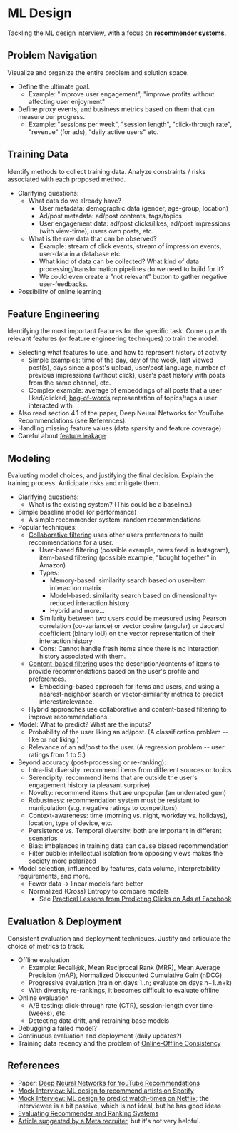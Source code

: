 # ML Design

Tackling the ML design interview, with a focus on **recommender systems**.

## Problem Navigation

Visualize and organize the entire problem and solution space.

- Define the ultimate goal.
  - Example: "improve user engagement", "improve profits without affecting user enjoyment"
- Define proxy events, and business metrics based on them that can measure our progress.
  - Example: "sessions per week", "session length", "click-through rate", "revenue" (for ads), "daily active users" etc.

## Training Data

Identify methods to collect training data. Analyze constraints / risks associated with each proposed method.

- Clarifying questions:
  - What data do we already have?
    - User metadata: demographic data (gender, age-group, location)
    - Ad/post metadata: ad/post contents, tags/topics
    - User engagement data: ad/post clicks/likes, ad/post impressions (with view-time), users own posts, etc.
  - What is the raw data that can be observed?
    - Example: stream of click events, stream of impression events, user-data in a database etc.
    - What kind of data can be collected? What kind of data processing/transformation pipelines do we need to build for it?
    - We could even create a "not relevant" button to gather negative user-feedbacks.
- Possibility of online learning

## Feature Engineering

Identifying the most important features for the specific task. Come up with relevant features (or feature engineering techniques) to train the model.

- Selecting what features to use, and how to represent history of activity
  - Simple examples: time of the day, day of the week, last viewed post(s), days since a post's upload, user/post language, number of previous impressions (without click), user's past history with posts from the same channel, etc.
  - Complex example: average of embeddings of all posts that a user liked/clicked, [bag-of-words](https://en.wikipedia.org/wiki/Bag-of-words_model) representation of topics/tags a user interacted with
- Also read section 4.1 of the paper, Deep Neural Networks for YouTube Recommendations (see References).
- Handling missing feature values (data sparsity and feature coverage)
- Careful about [feature leakage](https://en.wikipedia.org/wiki/Leakage_%28machine_learning%29#Feature_leakage)

## Modeling

Evaluating model choices, and justifying the final decision.
Explain the training process. Anticipate risks and mitigate them.

- Clarifying questions:
  - What is the existing system? (This could be a baseline.)
- Simple baseline model (or performance)
  - A simple recommender system: random recommendations
- Popular techniques:
  - [Collaborative filtering](https://en.wikipedia.org/wiki/Collaborative_filtering) uses other users preferences to build recommendations for a user.
    - User-based filtering (possible example, news feed in Instagram), item-based filtering (possible example, "bought together" in Amazon)
    - Types:
      - Memory-based: similarity search based on user-item interaction matrix
      - Model-based: similarity search based on dimensionality-reduced interaction history
      - Hybrid and more...
    - Similarity between two users could be measured using Pearson correlation (co-variance) or vector cosine (angular) or Jaccard coefficient (binary IoU) on the vector representation of their interaction history
    - Cons: Cannot handle fresh items since there is no interaction history associated with them.
  - [Content-based filtering](https://en.wikipedia.org/wiki/Recommender_system#Content-based_filtering) uses the description/contents of items to provide recommendations based on the user's profile and preferences.
    - Embedding-based approach for items and users, and using a nearest-neighbor search or vector-similarity metrics to predict interest/relevance.
  - Hybrid approaches use collaborative and content-based filtering to improve recommendations.
- Model: What to predict? What are the inputs?
  - Probability of the user liking an ad/post. (A classification problem -- like or not liking.)
  - Relevance of an ad/post to the user. (A regression problem -- user ratings from 1 to 5.)
- Beyond accuracy (post-processing or re-ranking):
  - Intra-list diversity: recommend items from different sources or topics
  - Serendipity: recommend items that are outside the user's engagement history (a pleasant surprise)
  - Novelty: recommend items that are unpopular (an underrated gem)
  - Robustness: recommendation system must be resistant to manipulation (e.g. negative ratings to competitors)
  - Context-awareness: time (morning vs. night, workday vs. holidays), location, type of device, etc.
  - Persistence vs. Temporal diversity: both are important in different scenarios
  - Bias: imbalances in training data can cause biased recommendation
  - Filter bubble: intellectual isolation from opposing views makes the society more polarized
- Model selection, influenced by features, data volume, interpretability requirements, and more.
  - Fewer data -> linear models fare better
  - Normalized (Cross) Entropy to compare models
    - See [Practical Lessons from Predicting Clicks on Ads at Facebook](https://research.facebook.com/publications/practical-lessons-from-predicting-clicks-on-ads-at-facebook/)

## Evaluation & Deployment

Consistent evaluation and deployment techniques.
Justify and articulate the choice of metrics to track.

- Offline evaluation
  - Example: Recall@k, Mean Reciprocal Rank (MRR), Mean Average Precision (mAP), Normalized Discounted Cumulative Gain (nDCG)
  - Progressive evaluation (train on days 1..n; evaluate on days n+1..n+k)
  - With diversity re-rankings, it becomes difficult to evaluate offline
- Online evaluation
  - A/B testing: click-through rate (CTR), session-length over time (weeks), etc.
  - Detecting data drift, and retraining base models
- Debugging a failed model?
- Continuous evaluation and deployment (daily updates?)
- Training data recency and the problem of [Online-Offline Consistency](https://chronon.ai/test_deploy_serve/Online_Offline_Consistency.html)

## References

- Paper: [Deep Neural Networks for YouTube Recommendations](https://dl.acm.org/doi/10.1145/2959100.2959190)
- [Mock Interview: ML design to recommend artists on Spotify](https://www.youtube.com/watch?v=vyZMYlGBSBM)
- [Mock Interview: ML design to predict watch-times on Netflix](https://www.youtube.com/watch?v=BWlmFQ02DIU); the interviewee is a bit passive, which is not ideal, but he has good ideas
- [Evaluating Recommender and Ranking Systems](https://www.evidentlyai.com/ranking-metrics/evaluating-recommender-systems)
- [Article suggested by a Meta recruiter](https://medium.com/@nrkivar/facebook-field-guide-to-ml-3056900e7930), but it's not very helpful.
